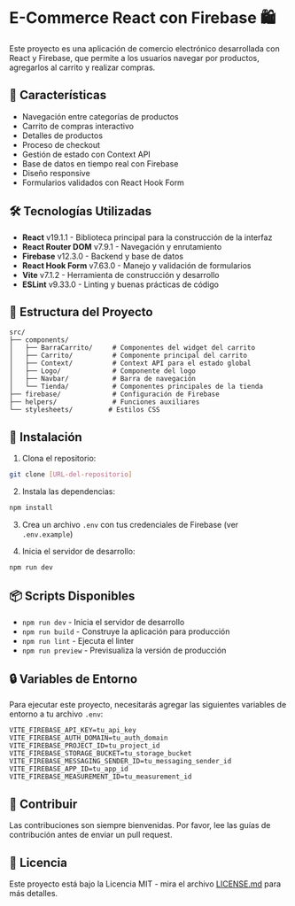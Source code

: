 # E-Commerce React con Firebase 🛍️

Este proyecto es una aplicación de comercio electrónico desarrollada con React y Firebase, que permite a los usuarios navegar por productos, agregarlos al carrito y realizar compras.

## 🚀 Características

- Navegación entre categorías de productos
- Carrito de compras interactivo
- Detalles de productos
- Proceso de checkout
- Gestión de estado con Context API
- Base de datos en tiempo real con Firebase
- Diseño responsive
- Formularios validados con React Hook Form

## 🛠️ Tecnologías Utilizadas

- **React** v19.1.1 - Biblioteca principal para la construcción de la interfaz
- **React Router DOM** v7.9.1 - Navegación y enrutamiento
- **Firebase** v12.3.0 - Backend y base de datos
- **React Hook Form** v7.63.0 - Manejo y validación de formularios
- **Vite** v7.1.2 - Herramienta de construcción y desarrollo
- **ESLint** v9.33.0 - Linting y buenas prácticas de código

## 📁 Estructura del Proyecto

```
src/
├── components/
│   ├── BarraCarrito/     # Componentes del widget del carrito
│   ├── Carrito/          # Componente principal del carrito
│   ├── Context/          # Context API para el estado global
│   ├── Logo/             # Componente del logo
│   ├── Navbar/           # Barra de navegación
│   └── Tienda/           # Componentes principales de la tienda
├── firebase/             # Configuración de Firebase
├── helpers/              # Funciones auxiliares
└── stylesheets/         # Estilos CSS
```

## 🚀 Instalación

1. Clona el repositorio:
```bash
git clone [URL-del-repositorio]
```

2. Instala las dependencias:
```bash
npm install
```

3. Crea un archivo `.env` con tus credenciales de Firebase (ver `.env.example`)

4. Inicia el servidor de desarrollo:
```bash
npm run dev
```

## 📦 Scripts Disponibles

- `npm run dev` - Inicia el servidor de desarrollo
- `npm run build` - Construye la aplicación para producción
- `npm run lint` - Ejecuta el linter
- `npm run preview` - Previsualiza la versión de producción

## 🔒 Variables de Entorno

Para ejecutar este proyecto, necesitarás agregar las siguientes variables de entorno a tu archivo `.env`:

```env
VITE_FIREBASE_API_KEY=tu_api_key
VITE_FIREBASE_AUTH_DOMAIN=tu_auth_domain
VITE_FIREBASE_PROJECT_ID=tu_project_id
VITE_FIREBASE_STORAGE_BUCKET=tu_storage_bucket
VITE_FIREBASE_MESSAGING_SENDER_ID=tu_messaging_sender_id
VITE_FIREBASE_APP_ID=tu_app_id
VITE_FIREBASE_MEASUREMENT_ID=tu_measurement_id
```

## 🤝 Contribuir

Las contribuciones son siempre bienvenidas. Por favor, lee las guías de contribución antes de enviar un pull request.

## 📝 Licencia

Este proyecto está bajo la Licencia MIT - mira el archivo [LICENSE.md](LICENSE.md) para más detalles.